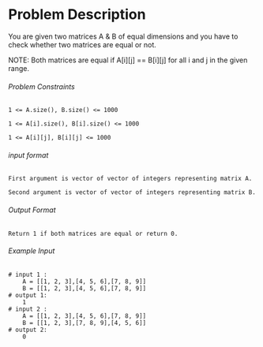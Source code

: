 # Problem Description

You are given two matrices A & B of equal dimensions and you have to check whether two matrices are equal or not.

NOTE: Both matrices are equal if A[i][j] == B[i][j] for all i and j in the given range.

###### Problem Constraints

```
1 <= A.size(), B.size() <= 1000

1 <= A[i].size(), B[i].size() <= 1000

1 <= A[i][j], B[i][j] <= 1000
```

###### input format

``` 
First argument is vector of vector of integers representing matrix A.

Second argument is vector of vector of integers representing matrix B.
```

###### Output Format

```
Return 1 if both matrices are equal or return 0.
```

###### Example Input

```
# input 1 : 
    A = [[1, 2, 3],[4, 5, 6],[7, 8, 9]]
    B = [[1, 2, 3],[4, 5, 6],[7, 8, 9]]
# output 1: 
    1
# input 2 : 
    A = [[1, 2, 3],[4, 5, 6],[7, 8, 9]]
    B = [[1, 2, 3],[7, 8, 9],[4, 5, 6]]
# output 2: 
    0
```
